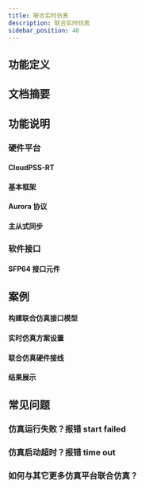 ```yaml
---
title: 联合实时仿真
description: 联合实时仿真
sidebar_position: 40
---
```



## 功能定义

## 文档摘要

## 功能说明
### 硬件平台
#### CloudPSS-RT
#### 基本框架
#### Aurora 协议
#### 主从式同步

### 软件接口

#### SFP64 接口元件

## 案例
#### 构建联合仿真接口模型
#### 实时仿真方案设置
#### 联合仿真硬件接线
#### 结果展示


## 常见问题
### 仿真运行失败？报错 start failed
### 仿真启动超时？报错 time out
### 如何与其它更多仿真平台联合仿真？